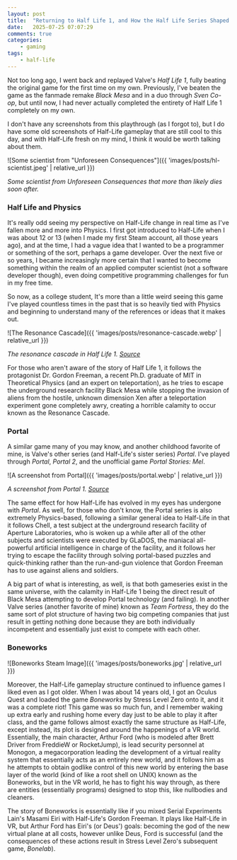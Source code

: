 ```yaml
---
layout: post
title:  "Returning to Half Life 1, and How the Half Life Series Shaped Me"
date:   2025-07-25 07:07:29
comments: true
categories:
    - gaming
tags:
    - half-life
---
```


Not too long ago, I went back and replayed Valve's *Half Life 1*, fully beating the original game for the first time on my own. Previously, I've beaten the game as the fanmade remake *Black Mesa* and in a duo through *Sven Co-op*, but until now, I had never actually completed the entirety of Half Life 1 completely on my own.

I don't have any screenshots from this playthrough (as I forgot to), but I do have some old screenshots of Half-Life gameplay that are still cool to this day, and with Half-Life fresh on my mind, I think it would be worth talking about them.

![Some scientist from "Unforeseen Consequences"]({{ 'images/posts/hl-scientist.jpeg' | relative_url }})

*Some scientist from Unforeseen Consequences that more than likely dies soon after.*

### Half Life and Physics

It's really odd seeing my perspective on Half-Life change in real time as I've fallen more and more into Physics. I first got introduced to Half-Life when I was about 12 or 13 (when I made my first Steam account, all those years ago), and at the time, I had a vague idea that I wanted to be a programmer or something of the sort, perhaps a game developer. Over the next five or so years, I became increasingly more certain that I wanted to become something within the realm of an applied computer scientist (not a software developer though), even doing competitive programming challenges for fun in my free time.

So now, as a college student, It's more than a little weird seeing this game I've played countless times in the past that is so heavily tied with Physics and beginning to understand many of the references or ideas that it makes out. 

![The Resonance Cascade]({{ 'images/posts/resonance-cascade.webp' | relative_url }})

*The resonance cascade in Half Life 1. [Source](https://half-life.fandom.com/wiki/Resonance_Cascade?file=Cascade5.jpg)*

For those who aren't aware of the story of Half Life 1, it follows the protagonist Dr. Gordon Freeman, a recent Ph.D. graduate of MIT in Theoretical Physics (and an expert on teleportation), as he tries to escape the underground research facility Black Mesa while stopping the invasion of aliens from the hostile, unknown dimension Xen after a teleportation experiment gone completely awry, creating a horrible calamity to occur known as the Resonance Cascade.

### Portal

A similar game many of you may know, and another childhood favorite of mine, is Valve's other series (and Half-Life's sister series) *Portal*. I've played through *Portal*, *Portal 2*, and the unofficial game *Portal Stories: Mel*.

![A screenshot from Portal]({{ 'images/posts/portal.webp' | relative_url }})

*A screenshot from Portal 1. [Source](https://half-life.fandom.com/wiki/Portal?file=Testchmb17.jpg)*

The same effect for how Half-Life has evolved in my eyes has undergone with *Portal*. As well, for those who don't know, the Portal series is also extremely Physics-based, following a similar general idea to Half-Life in that it follows Chell, a test subject at the underground research facility of Aperture Laboratories, who is woken up a while after all of the other subjects and scientists were executed by GLaDOS, the maniacal all-powerful artificial intelligence in charge of the facility, and it follows her trying to escape the facility through solving portal-based puzzles and quick-thinking rather than the run-and-gun violence that Gordon Freeman has to use against aliens and soldiers.

A big part of what is interesting, as well, is that both gameseries exist in the same universe, with the calamity in Half-Life 1 being the direct result of Black Mesa attempting to develop Portal technology (and failing). In another Valve series (another favorite of mine) known as *Team Fortress*, they do the same sort of plot structure of having two big competing companies that just result in getting nothing done because they are both individually incompetent and essentially just exist to compete with each other.

### Boneworks

![Boneworks Steam Image]({{ 'images/posts/boneworks.jpg' | relative_url }})

Moreover, the Half-Life gameplay structure continued to influence games I liked even as I got older. When I was about 14 years old, I got an Oculus Quest and loaded the game *Boneworks* by Stress Level Zero onto it, and it was a complete riot! This game was so much fun, and I remember waking up extra early and rushing home every day just to be able to play it after class, and the game follows almost exactly the same structure as Half-Life, except instead, its plot is designed around the happenings of a VR world. Essentially, the main character, Arthur Ford (who is modeled after Brett Driver from FreddieW or RocketJump), is lead security personnel at Monogon, a megacorporation leading the development of a virtual reality system that essentially acts as an entirely new world, and it follows him as he attempts to obtain godlike control of this new world by entering the base layer of the world (kind of like a root shell on UNIX) known as the Boneworks, but in the VR world, he has to fight his way through, as there are entities (essentially programs) designed to stop this, like nullbodies and cleaners.

The story of Boneworks is essentially like if you mixed Serial Experiments Lain's Masami Eiri with Half-Life's Gordon Freeman. It plays like Half-Life in VR, but Arthur Ford has Eiri's (or Deus') goals: becoming the god of the new virtual plane at all costs, however unlike Deus, Ford is successful (and the consequences of these actions result in Stress Level Zero's subsequent game, *Bonelab*).

